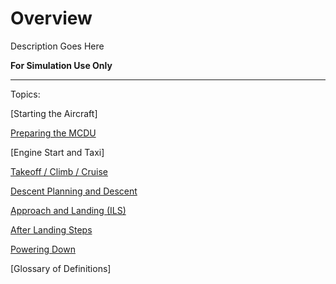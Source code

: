 # Overview

Description Goes Here

**For Simulation Use Only**

---

Topics:

[Starting the Aircraft]

[Preparing the MCDU](preparing-mcdu.md)

[Engine Start and Taxi]

[Takeoff / Climb / Cruise](takeoff-climb-cruise.md)

[Descent Planning and Descent](descent.md#descent-planning-and-descent)

[Approach and Landing (ILS)](landing.md)

[After Landing Steps](after-landing-steps.md)

[Powering Down](powering-down.md)

[Glossary of Definitions]

